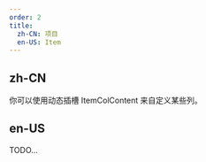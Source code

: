 ```yaml
---
order: 2
title:
  zh-CN: 项目
  en-US: Item
---
```


## zh-CN

你可以使用动态插槽 ItemColContent 来自定义某些列。

## en-US

TODO...
